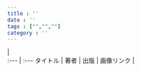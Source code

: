 ```yaml
---
title : ''
date : ''
tags : ["","",""]
category : ''
---
```



 |  
:--- | :---
タイトル | 
著者 | 
出版 | 
画像リンク | 



